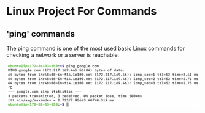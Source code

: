 # Linux Project For Commands

## 'ping' commands

The ping command is one of the most used basic Linux commands for checking a network or a server is reachable.

![Alt text](<Images/Screenshot 2023-12-26 at 15.55.49.png>)